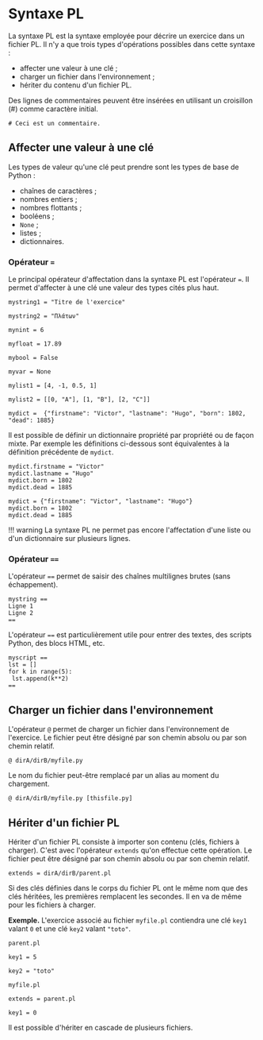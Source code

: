 # Syntaxe PL

La syntaxe PL est la syntaxe employée pour décrire un exercice dans un fichier PL. Il n'y a que trois types d'opérations possibles dans cette syntaxe :

  * affecter une valeur à une clé ;
  * charger un fichier dans l'environnement ;
  * hériter du contenu d'un fichier PL.
  
 Des lignes de commentaires peuvent être insérées en utilisant un croisillon (#) comme caractère initial.
 
```
# Ceci est un commentaire.
```

## Affecter une valeur à une clé

Les types de valeur qu'une clé peut prendre sont les types de base de Python :

  * chaînes de caractères ;
  * nombres entiers ;
  * nombres flottants ;
  * booléens ;
  * `None` ;
  * listes ;
  * dictionnaires.

### Opérateur `=`

Le principal opérateur d'affectation dans la syntaxe PL est l'opérateur `=`. Il permet d'affecter à une clé une valeur des types cités plus haut.

```
mystring1 = "Titre de l'exercice"

mystring2 = "Πλάτων"

mynint = 6

myfloat = 17.89

mybool = False

myvar = None

mylist1 = [4, -1, 0.5, 1]

mylist2 = [[0, "A"], [1, "B"], [2, "C"]]

mydict =  {"firstname": "Victor", "lastname": "Hugo", "born": 1802, "dead": 1885}
```

Il est possible de définir un dictionnaire propriété par propriété ou de façon mixte. Par exemple les définitions ci-dessous sont équivalentes à la définition précédente de `mydict`.

```
mydict.firstname = "Victor"
mydict.lastname = "Hugo"
mydict.born = 1802
mydict.dead = 1885
```

```
mydict = {"firstname": "Victor", "lastname": "Hugo"}
mydict.born = 1802
mydict.dead = 1885
```

!!! warning
    La syntaxe PL ne permet pas encore l'affectation d'une liste ou d'un dictionnaire sur plusieurs lignes.
  
### Opérateur `==`

L'opérateur `==` permet de saisir des chaînes multilignes brutes (sans échappement).

```
mystring ==
Ligne 1
Ligne 2
==
```

L'opérateur `==` est particulièrement utile pour entrer des textes, des scripts Python, des blocs HTML, etc.

```
myscript ==
lst = []
for k in range(5):
 lst.append(k**2)
==
```

## Charger un fichier dans l'environnement

L'opérateur `@` permet de charger un fichier dans l'environnement de l'exercice. Le fichier peut être désigné par son chemin absolu ou par son chemin relatif.

~~~
@ dirA/dirB/myfile.py
~~~

Le nom du fichier peut-être remplacé par un alias au moment du chargement.

~~~
@ dirA/dirB/myfile.py [thisfile.py]
~~~


## Hériter d'un fichier PL

Hériter d'un fichier PL consiste à importer son contenu (clés, fichiers à charger). C'est avec l'opérateur `extends` qu'on effectue cette opération. Le fichier peut être désigné par son chemin absolu ou par son chemin relatif.

~~~
extends = dirA/dirB/parent.pl 
~~~

Si des clés définies dans le corps du fichier PL ont le même nom que des clés héritées, les premières remplacent les secondes. Il en va de même pour les fichiers à charger.

**Exemple.** L'exercice associé au fichier `myfile.pl` contiendra une clé `key1` valant `0` et une clé `key2` valant `"toto"`.

`parent.pl`
```
key1 = 5

key2 = "toto"
```

`myfile.pl`
```
extends = parent.pl

key1 = 0
```

Il est possible d'hériter en cascade de plusieurs fichiers.
